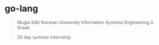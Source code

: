 # go-lang


> Mugla Sitki Kocman University Information Systems Engineering 3. Grade


> 20 day summer internship
